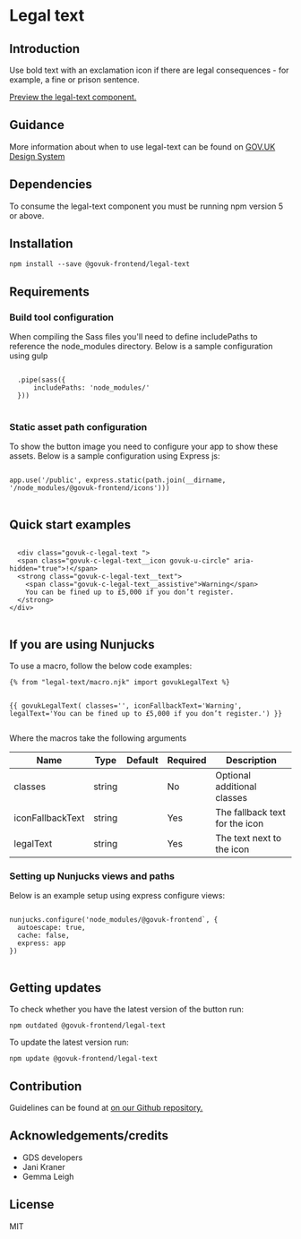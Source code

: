 


<h1 class="govuk-u-heading-36">
Legal text
</h1>

<h2 class="govuk-u-heading-24">Introduction</h2>
<p class="govuk-u-core-24">
  Use bold text with an exclamation icon if there are legal consequences - for example, a fine or prison sentence.
</p>


<p class="govuk-u-copy-19">
<a href="http://govuk-frontend-review.herokuapp.com/components/legal-text/preview">Preview the legal-text component.
</a>
</p>

<h2 class="govuk-u-heading-24">Guidance</h2>

<p class="govuk-u-copy-19">
  More information about when to use legal-text can be found on <a href="http://www.linktodesignsystem.com/legal-text" title="Link to read guidance on the use of legal-text on Gov.uk Design system website">GOV.UK Design System</a>
</p>

<h2 class="govuk-u-heading-24">Dependencies</h2>

<p class="govuk-u-copy-19">To consume the legal-text component you must be running npm version 5 or above. </p>

<p class="govuk-u-copy-19"></p>

<h2 class="govuk-u-heading-24">Installation</h2>
<pre><code>npm install --save @govuk-frontend/legal-text</code></pre>

<h2 class="govuk-u-heading-24">Requirements</h2>
<h3 class="govuk-u-bold-19">Build tool configuration</h3>
<p class="govuk-u-copy-19">When compiling the Sass files you'll need to define includePaths to reference the node_modules directory. Below is a sample configuration using gulp</p>
<pre>
<code>
  .pipe(sass({
      includePaths: 'node_modules/'
  }))
</code>
</pre>

<h3 class="govuk-u-bold-19">Static asset path configuration</h3>
<p class="govuk-u-copy-19">To show the button image you need to configure your app to show these assets. Below is a sample configuration using Express js:</p>
<pre>
<code>
app.use('/public', express.static(path.join(__dirname, '/node_modules/@govuk-frontend/icons')))
</code>
</pre>

<h2 class="govuk-u-heading-24">Quick start examples</h2>
<p class="govuk-u-copy-19"></p>
<pre>
<code>
  &lt;div class=&quot;govuk-c-legal-text &quot;&gt;
  &lt;span class=&quot;govuk-c-legal-text__icon govuk-u-circle&quot; aria-hidden=&quot;true&quot;&gt;!&lt;/span&gt;
  &lt;strong class=&quot;govuk-c-legal-text__text&quot;&gt;
    &lt;span class=&quot;govuk-c-legal-text__assistive&quot;&gt;Warning&lt;/span&gt;
    You can be fined up to £5,000 if you don’t register.
  &lt;/strong&gt;
&lt;/div&gt;
</code>
</pre>


<h2 class="govuk-u-heading-24">If you are using Nunjucks</h2>
<p class="govuk-u-copy-19">To use a macro, follow the below code examples:</p>
<pre><code>{% from &quot;legal-text/macro.njk&quot; import govukLegalText %}

{{ govukLegalText(
  classes=&#39;&#39;,
  iconFallbackText=&#39;Warning&#39;,
  legalText=&#39;You can be fined up to £5,000 if you don’t register.&#39;)
}}
</code></pre>

<p class="govuk-u-copy-19">Where the macros take the following arguments</p>

<div>

<!-- TODO: Use the table macro here and pass it component argument data -->
| Name              | Type    | Default | Required  | Description
|---                |---      |---      |---        |---
| classes           | string  |         | No        | Optional additional classes
| iconFallbackText  | string  |         | Yes       | The fallback text for the icon
| legalText         | string  |         | Yes       | The text next to the icon

</div>

<h3 class="govuk-u-bold-19">Setting up Nunjucks views and paths</h3>
<p class="govuk-u-copy-19">Below is an example setup using express configure views:</p>
<pre>
<code>
nunjucks.configure('node_modules/@govuk-frontend`, {
  autoescape: true,
  cache: false,
  express: app
})
</code>
</pre>

<h2 class="govuk-u-heading-24">Getting updates</h2>

<p class="govuk-u-copy-19">To check whether you have the latest version of the button run:</p>

<pre><code>npm outdated @govuk-frontend/legal-text</code></pre>

<p class="govuk-u-copy-19">To update the latest version run:</p>

<pre><code>npm update @govuk-frontend/legal-text</code></pre>

<h2 class="govuk-u-heading-24">Contribution</h2>
<p class="govuk-u-copy-19">
  Guidelines can be found at <a href="https://github.com/alphagov/govuk-frontend/blob/master/CONTRIBUTING.md" title="link to contributing guidelines on our github repository">on our Github repository.</a>
</p>

<h2 class="govuk-u-heading-24">Acknowledgements/credits</h2>

<ul class="govuk-c-list ">

  <li>
        GDS developers
  </li>
  <li>
        Jani Kraner
  </li>
  <li>
        Gemma Leigh
  </li>

</ul>


<h2 class="govuk-u-heading-24">License</h2>
<p class="govuk-u-copy-19">MIT</p>
